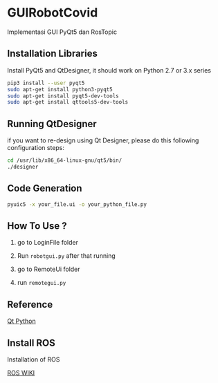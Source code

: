 # GUIRobotCovid
Implementasi GUI PyQt5 dan RosTopic

## Installation Libraries

Install PyQt5 and QtDesigner, it should work on Python 2.7 or 3.x series

```bash
pip3 install --user pyqt5  
sudo apt-get install python3-pyqt5  
sudo apt-get install pyqt5-dev-tools
sudo apt-get install qttools5-dev-tools
```
## Running QtDesigner
if you want to re-design using Qt Designer, please do this following configuration steps:
```bash
cd /usr/lib/x86_64-linux-gnu/qt5/bin/
./designer
```
## Code Generation

```bash
pyuic5 -x your_file.ui -o your_python_file.py
```
## How To Use ?
1. go to LoginFile folder
2. Run `robotgui.py`
after that running

3. go to RemoteUi folder
4. run `remotegui.py`

## Reference
[Qt Python](https://pythonbasics.org/qt-designer-python/)

## Install ROS
Installation of ROS

[ROS WIKI](http://wiki.ros.org/melodic/Installation/Ubuntu)


